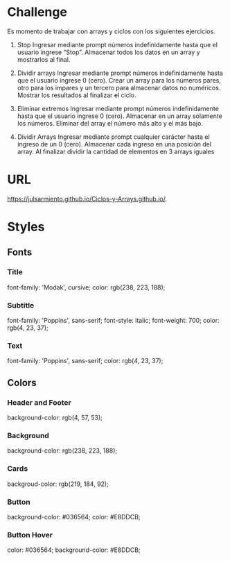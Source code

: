 # Challenge 
Es momento de trabajar con arrays y ciclos con los siguientes ejercicios.

1. Stop
    Ingresar mediante prompt números indefinidamente hasta que el usuario ingrese “Stop”. 
    Almacenar todos los datos en un array y mostrarlos al final.

2. Dividir arrays
    Ingresar mediante prompt números indefinidamente hasta que el usuario ingrese 0 (cero). Crear un array para los números pares, otro para los impares y un tercero para almacenar datos no numéricos.
    Mostrar los resultados al finalizar el ciclo.

3. Eliminar extremos 
    Ingresar mediante prompt números indefinidamente hasta que el usuario ingrese 0 (cero). Almacenar en un array solamente los números. Eliminar del array el número más alto y el más bajo.

4. Dividir Arrays
    Ingresar mediante prompt cualquier carácter hasta el ingreso de un 0 (cero). Almacenar cada ingreso en una posición del array.
    Al finalizar dividir la cantidad de elementos en 3 arrays iguales

# URL
https://julsarmiento.github.io/Ciclos-y-Arrays.github.io/.

# Styles

## Fonts

### Title
font-family: 'Modak', cursive;
color: rgb(238, 223, 188);

### Subtitle
font-family: 'Poppins', sans-serif;
font-style: italic;
font-weight: 700;
color: rgb(4, 23, 37);

### Text
font-family: 'Poppins', sans-serif;
color: rgb(4, 23, 37);

## Colors

### Header and Footer
background-color: rgb(4, 57, 53);

### Background
background-color: rgb(238, 223, 188);

### Cards
backgroud-color: rgb(219, 184, 92);

### Button
background-color: #036564;
color: #E8DDCB;

### Button Hover
color: #036564;
background-color: #E8DDCB;